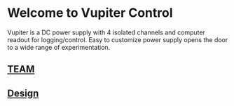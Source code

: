 # Welcome to Vupiter Control


Vupiter is a DC power supply with 4 isolated channels and computer readout for logging/control. 
Easy to customize power supply opens the door to a wide range of experimentation.




## [TEAM](https://ams0187.github.io/Vupiter/members)         
## [Design](https://ams0187.github.io/Vupiter/design) 

